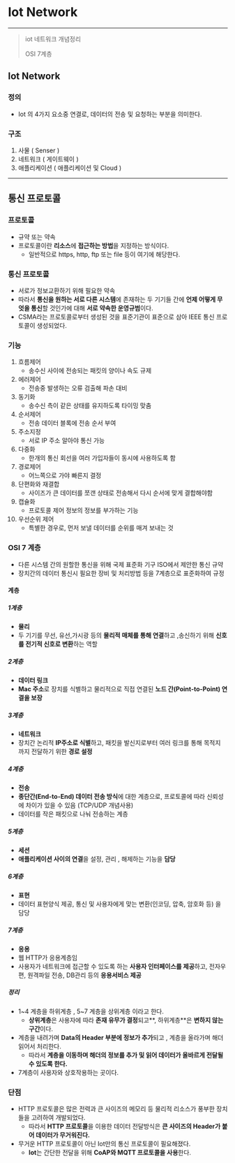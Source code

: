 # Iot Network

---

> iot 네트워크 개념정리 
>
> OSI 7계층 

## Iot Network

### 정의

- Iot 의 4가지 요소중 연결로, 데이터의 전송 및 요청하는 부분을 의미한다. 

### 구조

1. 사물 ( Senser )
2. 네트워크 ( 게이트웨이 )
3. 애플리케이션 ( 애플리케이션 및 Cloud )

---

## 통신 프로토콜

### 프로토콜 

- 규약 또는 약속 
- 프로토콜이란 **리소스**에 **접근하는 방법**을 지정하는 방식이다.
  - 일반적으로 https, http, ftp 또는 file 등이 여기에 해당한다.


### 통신 프로토콜 

- 서로가 정보교환하기 위해 필요한 약속 
- 따라서 **통신을 원하는 서로 다른 시스템**에 존재하는 두 기기들 간에 **언제 어떻게 무엇을 통신**할 것인가에 대해 **서로 약속한 운영규범**이다. 
- CSMA라는 프로토콜로부터 생성된 것을 표준기관이 표준으로 삼아 IEEE 통신 프로토콜이 생성되었다. 

### 기능 

1. 흐름제어
   - 송수신 사이에 전송되는 패킷의 양이나 속도 규제 
2. 에러제어
   - 전송중 발생하는 오류 검출해 파손 대비 
3. 동기화
   - 송수신 측이 같은 상태를 유지하도록 타이밍 맞춤
4. 순서제어
   - 전송 데이터 블록에 전송 순서 부여 
5. 주소지정 
   - 서로 IP 주소 알아야 통신 가능
6. 다중화
   - 한개의 통신 회선을 여러 가입자들이 동시에 사용하도록 함 
7. 경로제어
   - 어느쪽으로 가야 빠른지 결정 
8. 단편화와 재결합
   - 사이즈가 큰 데이터를 쪼갠 상태로 전송해서 다시 순서에 맞게 결합해야함
9. 캡슐화
   - 프로토콜 제어 정보의 정보를 부가하는 기능 
10. 우선순위 제어 
    - 특별한 경우로, 먼저 보낼 데이터를 순위를 매겨 보내는 것 

### OSI 7 계층

- 다른 시스템 간의 원할한 통신을 위해 국제 표준화 기구 ISO에서 제안한 통신 규약 
- 장치간의 데이터 통신시 필요한 장비 및 처리방법 등을 7계층으로 표준화하여 규정

#### 계층 

##### 1계층 

- **물리** 
- 두 기기를 무선, 유선,가시광 등의 **물리적 매체를 통해 연결**하고 ,송신하기 위해 **신호를 전기적 신호로 변환**하는 역할

##### 2계층

- **데이터 링크**
- **Mac 주소**로 장치를 식별하고 물리적으로 직접 연결된 **노드 간(Point-to-Point) 연결을 보장**

##### 3계층

- **네트워크**
- 장치간 논리적 **IP주소로 식별**하고, 패킷을 발신지로부터 여러 링크를 통해 목적지 까지 전달하기 위한 **경로 설정**

##### 4계층

- **전송**
- **종단간(End-to-End) 데이터 전송 방식**에 대한 계층으로, 프로토콜에 따라 신뢰성에 차이가 있을 수 있음 (TCP/UDP 개념사용)
- 데이터를 작은 패킷으로 나눠 전송하는 계층 

##### 5계층

- **세션**
- **애플리케이션 사이의 연결**을 설정, 관리 , 해제하는 기능을 **담당** 

##### 6계층

- **표현**
- 데이터 표현양식 제공, 통신 및 사용자에게 맞는 변환(인코딩, 압축, 암호화 등) 을 담당

##### 7계층

- **응용**
- 웹 HTTP가 응용계층임
- 사용자가 네트워크에 접근할 수 있도록 하는 **사용자 인터페이스를 제공**하고, 전자우편, 원격파일 전송, DB관리 등의 **응용서비스 제공** 

##### 정리 

- 1~4 계층을 하위계층 , 5~7 계층을 상위계층 이라고 한다. 
  - **상위계층**은 사용자에 따라 **존재 유무가 결정**되고**, 하위계층**은 **변하지 않는 구간**이다. 
- 계층을 내려가며 **Data의 Header 부분에 정보가 추가**되고 , 계층을 올라가며 해더읽어서 처리한다. 
  - 따라서 **계층을 이동하며 해더의 정보를 추가 및 읽어 데이터가 올바르게 전달될 수 있도록 한다.** 
- 7계층이 사용자와 상호작용하는 곳이다. 

### 단점

- HTTP 프로토콜은 많은 전력과 큰 사이즈의 메모리 등 물리적 리소스가 풍부한 장치들을 고려하여 개발되었다. 
  - 따라서 **HTTP 프로토콜**을 이용한 데이터 전달방식은 **큰 사이즈의 Header가 붙어 데이터가 무거워진다.** 
- 무거운 HTTP 프로토콜이 아닌 Iot만의 통신 프로토콜이 필요해졌다. 
  - **Iot**는 간단한 전달을 위해 **CoAP와 MQTT 프로토콜을 사용**한다. 
